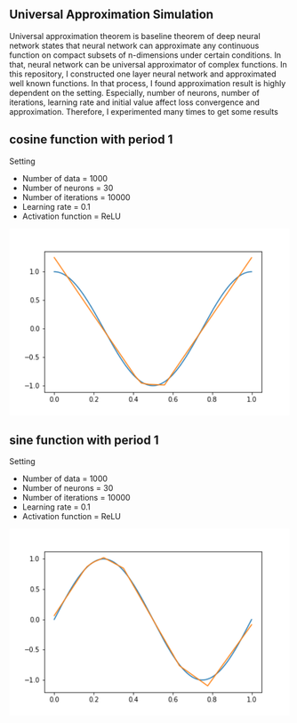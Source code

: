 ## Universal Approximation Simulation

Universal approximation theorem is baseline theorem of deep neural network states that neural network can approximate any continuous function on compact subsets of n-dimensions under certain conditions. In that, neural network can be universal approximator of complex functions. In this repository, I constructed one layer neural network and approximated well known functions. In that process, I found approximation result is highly dependent on the setting. Especially, number of neurons, number of iterations, learning rate and initial value affect loss convergence and approximation. Therefore, I experimented many times to get some results


## cosine function with period 1

Setting
* Number of data = 1000
* Number of neurons = 30
* Number of iterations = 10000
* Learning rate = 0.1
* Activation function = ReLU

<p align="center">
  <img src="img/cos2pix.png" width="600"/>
</p>

## sine function with period 1

Setting
* Number of data = 1000
* Number of neurons = 30
* Number of iterations = 10000
* Learning rate = 0.1
* Activation function = ReLU

<p align="center">
  <img src="img/sin2pix.png" width="600"/>
</p>

